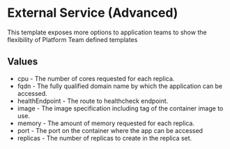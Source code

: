 # External Service (Advanced)

This template exposes more options to application teams to show the flexibility of Platform Team defined templates

## Values

- cpu - The number of cores requested for each replica.
- fqdn - The fully qualified domain name by which the application can be accessed.
- healthEndpoint - The route to healthcheck endpoint.
- image - The image specification including tag of the container image to use.
- memory - The amount of memory requested for each replica.
- port - The port on the container where the app can be accessed
- replicas - The number of replicas to create in the replica set.
